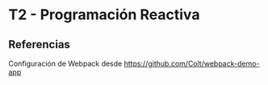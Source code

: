 # T2 - Programación Reactiva

## Referencias
Configuración de Webpack desde https://github.com/Colt/webpack-demo-app